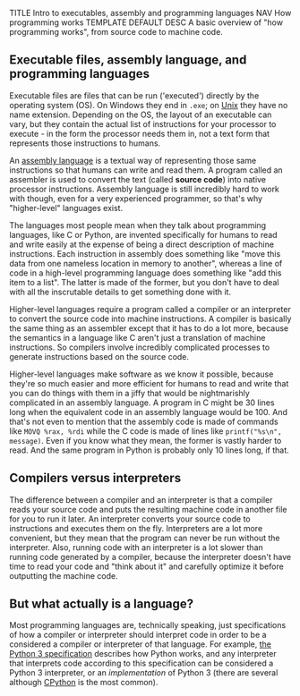 TITLE Intro to executables, assembly and programming languages
NAV How programming works
TEMPLATE DEFAULT
DESC A basic overview of "how programming works", from source code to machine code.

## Executable files, assembly language, and programming languages

Executable files are files that can be run ('executed') directly by the operating system (OS). On Windows they end in `.exe`; on [Unix](why_unix) they have no name extension. Depending on the OS, the layout of an executable can vary, but they contain the actual list of instructions for your processor to execute - in the form the processor needs them in, not a text form that represents those instructions to humans.

An [assembly language](https://en.wikipedia.org/wiki/Assembly_language) is a textual way of representing those same instructions so that humans can write and read them. A program called an assembler is used to convert the text (called **source code**) into native processor instructions. Assembly language is still incredibly hard to work with though, even for a very experienced programmer, so that's why "higher-level" languages exist.

The languages most people mean when they talk about programming languages, like C or Python, are invented specifically for humans to read and write easily at the expense of being a direct description of machine instructions. Each instruction in assembly does something like "move this data from one nameless location in memory to another", whereas a line of code in a high-level programming language does something like "add this item to a list". The latter is made of the former, but you don't have to deal with all the inscrutable details to get something done with it.

Higher-level languages require a program called a compiler or an interpreter to convert the source code into machine instructions. A compiler is basically the same thing as an assembler except that it has to do a lot more, because the semantics in a language like C aren't just a translation of machine instructions. So compilers involve incredibly complicated processes to generate instructions based on the source code.

Higher-level languages make software as we know it possible, because they're so much easier and more efficient for humans to read and write that you can do things with them in a jiffy that would be nightmarishly complicated in an assembly language. A program in C might be 30 lines long when the equivalent code in an assembly language would be 100. And that's not even to mention that the assembly code is made of commands like `MOVQ %rax, %rdi` while the C code is made of lines like `printf("%s\n", message)`. Even if you know what they mean, the former is vastly harder to read. And the same program in Python is probably only 10 lines long, if that.

## Compilers versus interpreters

The difference between a compiler and an interpreter is that a compiler reads your source code and puts the resulting machine code in another file for you to run it later. An interpreter converts your source code to instructions and executes them on the fly. Interpreters are a lot more convenient, but they mean that the program can never be run without the interpreter. Also, running code with an interpreter is a lot slower than running code generated by a compiler, because the interpreter doesn't have time to read your code and "think about it" and carefully optimize it before outputting the machine code.

## But what actually is a language?

Most programming languages are, technically speaking, just specifications of how a compiler or interpreter should interpret code in order to be a considered a compiler or interpreter of that language. For example, [the Python 3 specification](https://docs.python.org/3/reference/index.html) describes how Python works, and any interpreter that interprets code according to this specification can be considered a Python 3 interpreter, or an *implementation* of Python 3 (there are several although [CPython](https://en.wikipedia.org/wiki/CPython) is the most common).
